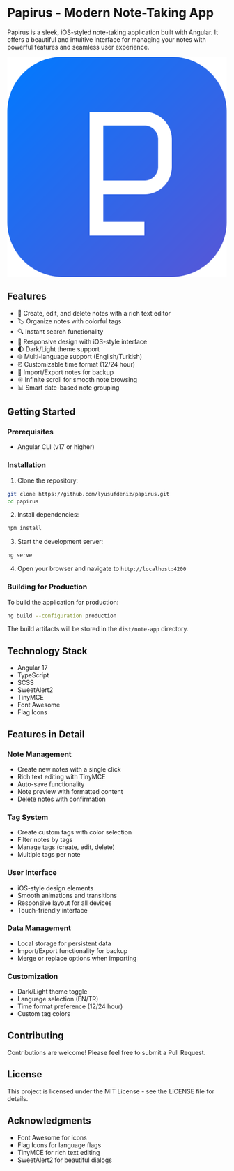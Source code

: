 # Papirus - Modern Note-Taking App

Papirus is a sleek, iOS-styled note-taking application built with Angular. It offers a beautiful and intuitive interface for managing your notes with powerful features and seamless user experience.

![Papirus Logo](src/assets/favicon/favicon.svg)

## Features

- 📝 Create, edit, and delete notes with a rich text editor
- 🏷️ Organize notes with colorful tags
- 🔍 Instant search functionality
- 📱 Responsive design with iOS-style interface
- 🌓 Dark/Light theme support
- 🌐 Multi-language support (English/Turkish)
- ⏰ Customizable time format (12/24 hour)
- 💾 Import/Export notes for backup
- ♾️ Infinite scroll for smooth note browsing
- 📊 Smart date-based note grouping

## Getting Started

### Prerequisites

- Angular CLI (v17 or higher)

### Installation

1. Clone the repository:
```bash
git clone https://github.com/lyusufdeniz/papirus.git
cd papirus
```

2. Install dependencies:
```bash
npm install
```

3. Start the development server:
```bash
ng serve
```

4. Open your browser and navigate to `http://localhost:4200`

### Building for Production

To build the application for production:

```bash
ng build --configuration production
```

The build artifacts will be stored in the `dist/note-app` directory.

## Technology Stack

- Angular 17
- TypeScript
- SCSS
- SweetAlert2
- TinyMCE
- Font Awesome
- Flag Icons

## Features in Detail

### Note Management
- Create new notes with a single click
- Rich text editing with TinyMCE
- Auto-save functionality
- Note preview with formatted content
- Delete notes with confirmation

### Tag System
- Create custom tags with color selection
- Filter notes by tags
- Manage tags (create, edit, delete)
- Multiple tags per note

### User Interface
- iOS-style design elements
- Smooth animations and transitions
- Responsive layout for all devices
- Touch-friendly interface

### Data Management
- Local storage for persistent data
- Import/Export functionality for backup
- Merge or replace options when importing

### Customization
- Dark/Light theme toggle
- Language selection (EN/TR)
- Time format preference (12/24 hour)
- Custom tag colors



## Contributing

Contributions are welcome! Please feel free to submit a Pull Request.

## License

This project is licensed under the MIT License - see the LICENSE file for details.

## Acknowledgments

- Font Awesome for icons
- Flag Icons for language flags
- TinyMCE for rich text editing
- SweetAlert2 for beautiful dialogs
